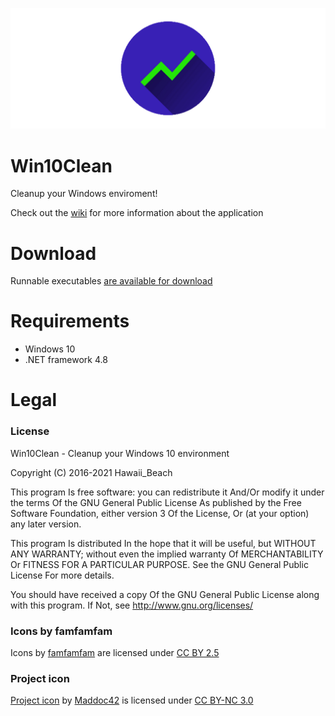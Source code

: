 ![Image preview](image.png)

# Win10Clean
Cleanup your Windows enviroment!

Check out the [wiki](https://github.com/ElPumpo/Win10Clean/wiki) for more information about the application

# Download
Runnable executables [are available for download](https://github.com/ElPumpo/Win10Clean/releases)

# Requirements
+ Windows 10
+ .NET framework 4.8

# Legal

### License
Win10Clean - Cleanup your Windows 10 environment

Copyright (C) 2016-2021 Hawaii_Beach

This program Is free software: you can redistribute it And/Or modify it under the terms Of the GNU General Public License As published by the Free Software Foundation, either version 3 Of the License, Or (at your option) any later version.

This program Is distributed In the hope that it will be useful, but WITHOUT ANY WARRANTY; without even the implied warranty Of MERCHANTABILITY Or FITNESS FOR A PARTICULAR PURPOSE. See the GNU General Public License For more details.

You should have received a copy Of the GNU General Public License along with this program. If Not, see <http://www.gnu.org/licenses/>

### Icons by famfamfam
Icons by [famfamfam](http://famfamfam.com) are licensed under [CC BY 2.5](https://creativecommons.org/licenses/by/2.5/)

### Project icon
[Project icon](https://github.com/Maddoc42/Android-Material-Icon-Generator) by [Maddoc42](https://github.com/Maddoc42) is licensed under [CC BY-NC 3.0](https://creativecommons.org/licenses/by-nc/3.0/)
